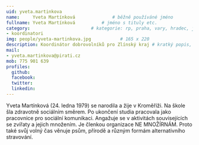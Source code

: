 ```yaml
---
uid: yveta.martinkova
name:     Yveta Martínková      		# běžně používáné jméno
fullname: Yveta Martínková  		# jméno s tituly etc.
category:                 		# kategorie: rp, praha, vary, hradec, jmk, senat
- koordinatori
img: people/yveta-martinkova.jpg           # 165 x 220
description: Koordinátor dobrovolníků pro Zlínský kraj # kratký popis, max 160 znaků
mail:
- yveta.martinkova@pirati.cz
mob: 775 901 639
profiles:
  github:
  facebook:
  twitter:
  linkedin:
---
```


Yveta Martínková (24. ledna 1979) se narodila a žije v Kroměříži. Na škole šla zdravotně sociálním směrem. Po ukončení studia pracovala jako pracovnice pro sociální komunikaci. Angažuje se v aktivitách souvisejících se zvířaty a jejich množením. Je členkou organizace NE MNOŽÍRNÁM. Proto také svůj volný čas věnuje psům, přírodě a různým formám alternativního stravování.


